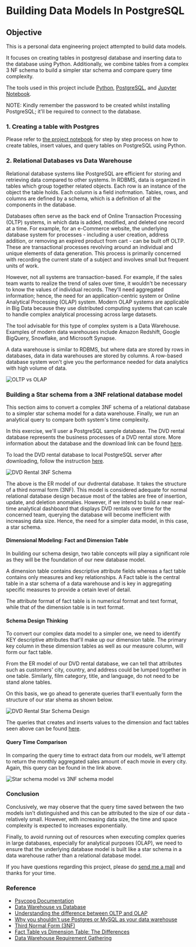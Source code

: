 # Building Data Models In PostgreSQL

## Objective

This is a personal data engineering project attempted to build data models.

It focuses on creating tables in postgresql database and inserting data to the database using Python. Additionally, we combine tables from a complex 3 NF schema to build a simpler star schema and compare query time complexity.

The tools used in this project include [Python](https://www.python.org/downloads/), [PostgreSQL](https://www.postgresql.org/download/), and [Jupyter Notebook](https://www.anaconda.com/products/distribution).

NOTE: Kindly remember the password to be created whilst installing PostgreSQL; it'll be required to connect to the database.

### 1. Creating a table with Postgres

Please refer to [the project notebook](build_data_model.ipynb) for step by step process on how to create tables, insert values, and query tables on PostgreSQL using Python.

### 2. Relational Databases vs Data Warehouse

Relational database systems like PostgreSQL are efficient for storing and retrieving data compared to other systems. In RDBMS, data is organized in tables which group together related objects. Each row is an instance of the object the table holds. Each column is a field inofrmation. Tables, rows, and columns are defined by a schema, which is a definition of all the components in the database.

Databases often serve as the back end of Online Transaction Processing (OLTP) systems, in which data is added, modified, and deleted one record at a time. For example, for an e-Commerce website, the underlying database system for processes - including a user creation, address addition, or removing an expired product from cart - can be built off OLTP. These are transactional processes revolving around an individual and unique elements of data generation. This process is primarily concerned with recording the current state of a subject and involves small but frequent units of work.

However, not all systems are transaction-based. For example, if the sales team wants to realize the trend of sales over time, it wouldn't be necessary to know the values of individual records. They'll need aggregated information; hence, the need for an application-centric system or Online Analytical Processing (OLAP) system. Modern OLAP systems are applicable in Big Data because they use distributed computing systems that can scale to handle complex analytical processing across large datasets. 

The tool advisable for this type of complex system is a Data Warehouse. Examples of modern data warehouses include Amazon Redshift, Google BigQuery, Snowflake, and Microsoft Synapse.

A data warehouse is similar to RDBMS, but where data are stored by rows in databases, data in data warehouses are stored by columns.
A row-based database system won't give you the performance needed for data analytics with high volume of data.

![OLTP vs OLAP](Images/oltp_vs_olap_flow.png)

### Building a Star schema from a 3NF relational database model

This section aims to convert a complex 3NF schema of a relational database to a simpler star schema model for a data warehouse. Finally, we run an analytical query to compare both system's time complexity.

In this exercise, we'll user a PostgreSQL sample database. The DVD rental database represents the business processes of a DVD rental store. More information about the database and the download link can be found [here](https://www.postgresqltutorial.com/postgresql-getting-started/postgresql-sample-database/).

To load the DVD rental database to local PostgreSQL server after downloading, follow the instruction [here](https://www.postgresqltutorial.com/postgresql-getting-started/load-postgresql-sample-database/).

![DVD Rental 3NF Schema](Images/3nf_schema.png)

The above is the ER model of our dvdrental database. It takes the structure of a third normal form (3NF). This model is considered adequate for normal relational database design becasue most of the tables are free of insertion, update, and deletion anomalies. However, if we intend to build a near real-time analytical dashboard that displays DVD rentals over time for the concerned team, querying the database will become inefficient with increasing data size. Hence, the need for a simpler data model, in this case, a star schema.

#### Dimensional Modeling: Fact and Dimension Table

In building our schema design, two table concepts will play a significant role as they will be the foundation of our new database model.

A dimension table contains descriptive attribute fields whereas a fact table contains only measures and key relationships. A Fact table is the central table in a star schema of a data warehouse and is key in aggregating specific measures to provide a cetain level of detail.

The attribute format of fact table is in numerical format and text format, while that of the dimension table is in text format.

#### Schema Design Thinking

To convert our complex data model to a simpler one, we need to identify KEY descriptive attributes that'll make up our dimension table. The primary key column in these dimension tables as well as our measure column, will form our fact table.

From the ER model of our DVD rental database, we can tell that attributes such as customers' city, country, and address could be lumped together in one table. Similarly, film category, title, and language, do not need to be stand alone tables.

On this basis, we go ahead to generate queries that'll eventually form the structure of our star shema as shown below. 

![DVD Rental Star Schema Design](Images/star_schema.jpg)

The queries that creates and inserts values to the dimension and fact tables seen above can be found [here](queries.txt).


#### Query Time Comparison

In comparing the query time to extract data from our models, we'll attempt to return the monthly aggregated sales amount of each movie in every city. Again, this query can be found in the link above.

![Star schema model vs 3NF schema model](Images/query_comparison.png)

### Conclusion

Conclusively, we may observe that the query time saved between the two models isn't distinguished and this can be attributed to the size of our data - relatively small. However, with increasing data size, the time and space complexity is expected to increases exponentially. 

Finally, to avoid running out of resources when executing complex queries in large databases, especially for analytical purposes (OLAP), we need to ensure that the underlying database model is built like a star schema in a data warehouse rather than a relational database model.

If you have questions regarding this project, please do [send me a mail](mailto:chidindego@gmail.com) and thanks for your time. 

### Reference

- [Psycopg Documentation](https://www.psycopg.org/docs/)
- [Data Warehouse vs Database](https://www.fivetran.com/blog/data-warehouse-vs-database)
- [Understanding the difference between OLTP and OLAP](https://www.fivetran.com/blog/oltp-vs-olap-what-is-the-difference?_gl=1*ym12pv*_ga*MTc2MjEwMTk3NS4xNjc0Mjg4NDI3*_ga_NE72Z5F3GB*MTY3NDI4ODQyNy4xLjAuMTY3NDI4ODQyNy4wLjAuMA..)
- [Why you shouldn't use Postgres or MySQL as your data warehouse](https://www.fivetran.com/blog/why-you-shouldnt-use-postgres-data-warehouse?_gl=1*1a24cbl*_ga*MTc2MjEwMTk3NS4xNjc0Mjg4NDI3*_ga_NE72Z5F3GB*MTY3NDI5Mzc5MS4yLjEuMTY3NDI5NDE1NS4wLjAuMA..)
- [Third Normal Form (3NF)](https://www.geeksforgeeks.org/third-normal-form-3nf/)
- [Fact Table vs Dimension Table: The Differences](https://allthingssql.com/fact-table-vs-dimension-table/)
- [Data Warehouse Requirement Gathering](https://www.selecthub.com/business-intelligence/data-warehouse-requirements-gathering/)